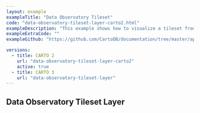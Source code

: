 ```yaml
---
layout: example
exampleTitle: "Data Observatory Tileset"
code: "data-observatory-tileset-layer-carto2.html"
exampleDescription: "This example shows how to visualize a tileset from our public repository of Data Observatory tilesets. Learn more and access the full list of available tilesets [here](/data-observatory/example-tilesets/)."
exampleExtraCode: ""
exampleGithub: "https://github.com/CartoDB/documentation/tree/master/app/content/google-maps/examples/basic-examples/data-observatory-tileset-layer-carto2.html"

versions:
  - title: CARTO 2
    url: "data-observatory-tileset-layer-carto2"
    active: true
  - title: CARTO 3
    url: "data-observatory-tileset-layer"
---
```

## Data Observatory Tileset Layer